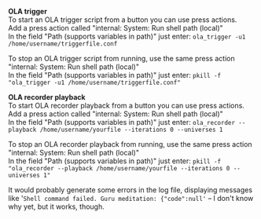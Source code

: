 **OLA trigger**  
To start an OLA trigger script from a button you can use press actions.  
Add a press action called "internal: System: Run shell path (local)"  
In the field "Path (supports variables in path)" just enter: `ola_trigger -u1 /home/username/triggerfile.conf`

To stop an OLA trigger script from running, use the same press action "internal: System: Run shell path (local)"  
In the field "Path (supports variables in path)" just enter: `pkill -f "ola_trigger -u1 /home/username/triggerfile.conf"`
  
**OLA recorder playback**  
To start OLA recorder playback from a button you can use press actions.  
Add a press action called "internal: System: Run shell path (local)"  
In the field "Path (supports variables in path)" just enter: `ola_recorder --playback /home/username/yourfile --iterations 0 --universes 1` 
  
To stop an OLA recorder playback from running, use the same press action "internal: System: Run shell path (local)"  
In the field "Path (supports variables in path)" just enter: `pkill -f "ola_recorder --playback /home/username/yourfile --iterations 0 --universes 1"`
  
  
It would probably generate some errors in the log file, displaying messages like '`Shell command failed. Guru meditation: {"code":null'` – I don't know why yet, but it works, though.
